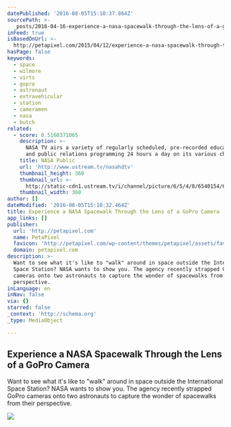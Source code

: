 ```yaml
---
datePublished: '2016-08-05T15:10:37.864Z'
sourcePath: >-
  _posts/2016-04-16-experience-a-nasa-spacewalk-through-the-lens-of-a-gopro-came.md
inFeed: true
isBasedOnUrl: >-
  http://petapixel.com/2015/04/12/experience-a-nasa-spacewalk-through-the-lens-of-a-gopro-camera/
hasPage: false
keywords:
  - space
  - wilmore
  - virts
  - gopro
  - astronaut
  - extravehicular
  - station
  - cameramen
  - nasa
  - butch
related:
  - score: 0.5160371065
    description: >-
      NASA TV airs a variety of regularly scheduled, pre-recorded educational
      and public relations programming 24 hours a day on its various channels.
    title: NASA Public
    url: 'http://www.ustream.tv/nasahdtv'
    thumbnail_height: 360
    thumbnail_url: >-
      http://static-cdn1.ustream.tv/i/channel/picture/6/5/4/0/6540154/6540154_nasatv_public_hr_1330361732,640x360,b:1.jpg
    thumbnail_width: 360
author: []
dateModified: '2016-08-05T15:10:32.464Z'
title: Experience a NASA Spacewalk Through the Lens of a GoPro Camera
app_links: []
publisher:
  url: 'http://petapixel.com'
  name: PetaPixel
  favicon: 'http://petapixel.com/wp-content/themes/petapixel/assets/favicon.ico'
  domain: petapixel.com
description: >-
  Want to see what it's like to "walk" around in space outside the International
  Space Station? NASA wants to show you. The agency recently strapped GoPro
  cameras onto two astronauts to capture the wonder of spacewalks from their
  perspective.
inLanguage: en
inNav: false
via: {}
starred: false
_context: 'http://schema.org'
_type: MediaObject

---
```

<article style=""><h1>Experience a NASA Spacewalk Through the Lens of a GoPro Camera</h1><p>Want to see what it's like to "walk" around in space outside the International Space Station? NASA wants to show you. The agency recently strapped GoPro cameras onto two astronauts to capture the wonder of spacewalks from their perspective.</p><img src="http://petapixel.com/assets/uploads/2015/04/spacewalk.jpg" /></article>